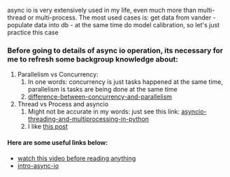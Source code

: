 async io is very extensively used in my life, even much more than multi-thread or multi-process.
The most used cases is: get data from vander - populate data into db - at the same time do model calibration, so let's just practice this case
### Before going to details of async io operation, its necessary for me to refresh some backgroup knowledge about:
1. Parallelism vs Concurrency:
   1. In one words: concurrency is just tasks happened at the same time, parallelism is tasks are being done at the same time
   2. [difference-between-concurrency-and-parallelism](https://www.geeksforgeeks.org/difference-between-concurrency-and-parallelism/)
2. Thread vs Process and asyncio
   1. Might not be accurate in my words: just see this link: [asyncio-threading-and-multiprocessing-in-python](https://medium.com/analytics-vidhya/asyncio-threading-and-multiprocessing-in-python-4f5ff6ca75e8)
   2. I like [this post](https://itnext.io/practical-guide-to-async-threading-multiprocessing-958e57d7bbb8)



#### Here are some useful links below:
- [watch this video before reading anything](https://www.youtube.com/watch?v=t5Bo1Je9EmE)
- [intro-async-io](https://realpython.com/async-io-python/)
